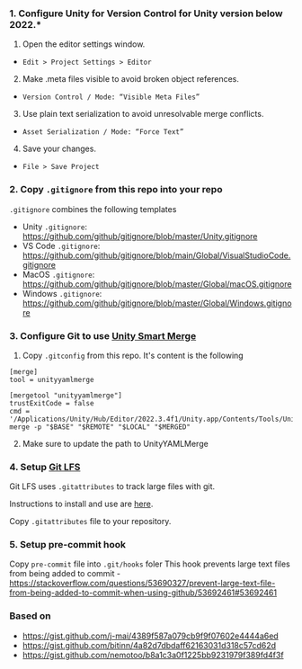 ### 1. Configure Unity for Version Control for Unity version below 2022.*

1. Open the editor settings window.

- `Edit > Project Settings > Editor`

2. Make .meta files visible to avoid broken object references.

- `Version Control / Mode: “Visible Meta Files”`

3. Use plain text serialization to avoid unresolvable merge conflicts.

- `Asset Serialization / Mode: “Force Text”`

4. Save your changes.

- `File > Save Project`

### 2. Copy `.gitignore` from this repo into your repo

`.gitignore` combines the following templates

- Unity `.gitignore`: https://github.com/github/gitignore/blob/master/Unity.gitignore
- VS Code `.gitignore`: https://github.com/github/gitignore/blob/main/Global/VisualStudioCode.gitignore
- MacOS `.gitignore`: https://github.com/github/gitignore/blob/master/Global/macOS.gitignore
- Windows `.gitignore`: https://github.com/github/gitignore/blob/master/Global/Windows.gitignore

### 3. Configure Git to use [Unity Smart Merge](https://docs.unity3d.com/Manual/SmartMerge.html)

1. Copy `.gitconfig` from this repo. It's content is the following

```
[merge]
tool = unityyamlmerge

[mergetool "unityyamlmerge"]
trustExitCode = false
cmd = '/Applications/Unity/Hub/Editor/2022.3.4f1/Unity.app/Contents/Tools/UnityYAMLMerge' merge -p "$BASE" "$REMOTE" "$LOCAL" "$MERGED"
```

2. Make sure to update the path to UnityYAMLMerge

### 4. Setup [Git LFS](https://git-lfs.com/)

Git LFS uses `.gitattributes` to track large files with git.

Instructions to install and use are [here](<(https://git-lfs.com/)>).

Copy `.gitattributes` file to your repository.

### 5. Setup pre-commit hook

Copy `pre-commit` file into `.git/hooks` foler
This hook prevents large text files from being added to commit - https://stackoverflow.com/questions/53690327/prevent-large-text-file-from-being-added-to-commit-when-using-github/53692461#53692461

### Based on

- https://gist.github.com/j-mai/4389f587a079cb9f9f07602e4444a6ed
- https://gist.github.com/bitinn/4a82d7dbdaff62163031d318c57cd62d
- https://gist.github.com/nemotoo/b8a1c3a0f1225bb9231979f389fd4f3f
